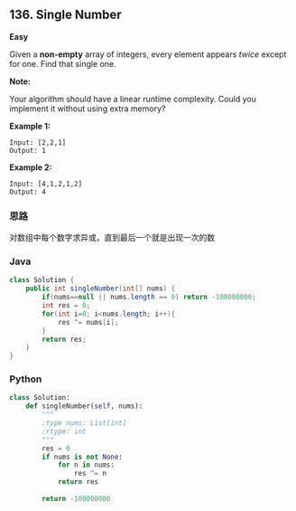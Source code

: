 ## 136. Single Number

**Easy**

Given a **non-empty** array of integers, every element appears *twice* except for one. Find that single one.

**Note:**

Your algorithm should have a linear runtime complexity. Could you implement it without using extra memory?

**Example 1:**

```
Input: [2,2,1]
Output: 1
```

**Example 2:**

```
Input: [4,1,2,1,2]
Output: 4
```

### 思路

对数组中每个数字求异或，直到最后一个就是出现一次的数

### Java

````java
class Solution {
    public int singleNumber(int[] nums) {
        if(nums==null || nums.length == 0) return -100000000;
        int res = 0;
        for(int i=0; i<nums.length; i++){
            res ^= nums[i];
        }
        return res;
    }
}
````

### Python

````python
class Solution:
    def singleNumber(self, nums):
        """
        :type nums: List[int]
        :rtype: int
        """
        res = 0
        if nums is not None:
            for n in nums:
                res ^= n
            return res
        
        return -100000000
            
````

